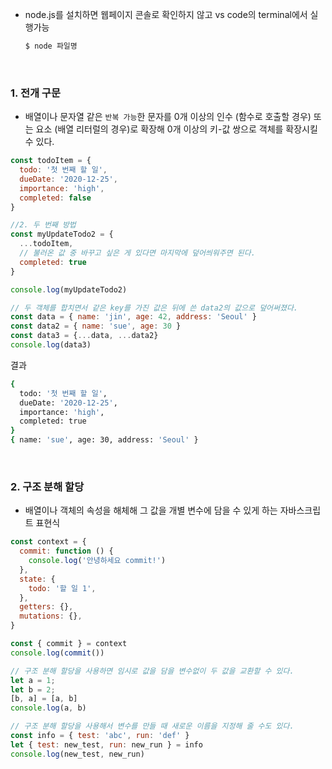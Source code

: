 - node.js를 설치하면 웹페이지 콘솔로 확인하지 않고 vs code의 terminal에서 실행가능

  ```bash
  $ node 파일명
  ```

<br>

### 1. 전개 구문

- 배열이나 문자열 같은 `반복 가능`한 문자를 0개 이상의 인수 (함수로 호출할 경우) 또는 요소 (배열 리터럴의 경우)로 확장해 0개 이상의 키-값 쌍으로 객체를 확장시킬 수 있다.

```javascript
const todoItem = {
  todo: '첫 번째 할 일',
  dueDate: '2020-12-25',
  importance: 'high',
  completed: false
}

//2. 두 번째 방법
const myUpdateTodo2 = {
  ...todoItem,
  // 불러온 값 중 바꾸고 싶은 게 있다면 마지막에 덮어씌워주면 된다.
  completed: true
}

console.log(myUpdateTodo2)

// 두 객체를 합치면서 같은 key를 가진 값은 뒤에 쓴 data2의 값으로 덮어써졌다.
const data = { name: 'jin', age: 42, address: 'Seoul' }
const data2 = { name: 'sue', age: 30 }
const data3 = {...data, ...data2}
console.log(data3)
```

결과

```bash
{
  todo: '첫 번째 할 일',
  dueDate: '2020-12-25',
  importance: 'high',
  completed: true
}
{ name: 'sue', age: 30, address: 'Seoul' }
```

<br>

### 2. 구조 분해 할당

- 배열이나 객체의 속성을 해체해 그 값을 개별 변수에 담을 수 있게 하는 자바스크립트 표현식

```javascript
const context = {
  commit: function () {
    console.log('안녕하세요 commit!')
  },
  state: {
    todo: '할 일 1',
  },
  getters: {},
  mutations: {},
}

const { commit } = context
console.log(commit())

// 구조 분해 할당을 사용하면 임시로 값을 담을 변수없이 두 값을 교환할 수 있다.
let a = 1;
let b = 2;
[b, a] = [a, b]
console.log(a, b)

// 구조 분해 할당을 사용해서 변수를 만들 때 새로운 이름을 지정해 줄 수도 있다.
const info = { test: 'abc', run: 'def' }
let { test: new_test, run: new_run } = info
console.log(new_test, new_run)
```

